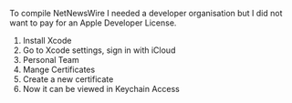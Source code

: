 To compile NetNewsWire I needed a developer organisation but I did not want to pay for an Apple Developer License.

1. Install Xcode
2. Go to Xcode settings, sign in with iCloud
3. Personal Team
4. Mange Certificates
5. Create a new certificate
6. Now it can be viewed in Keychain Access